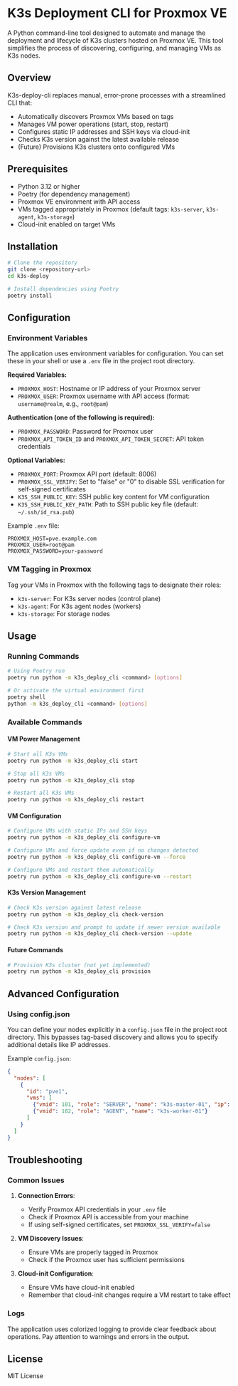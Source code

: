 # K3s Deployment CLI for Proxmox VE

A Python command-line tool designed to automate and manage the deployment and lifecycle of K3s clusters hosted on Proxmox VE. This tool simplifies the process of discovering, configuring, and managing VMs as K3s nodes.

## Overview

K3s-deploy-cli replaces manual, error-prone processes with a streamlined CLI that:

- Automatically discovers Proxmox VMs based on tags
- Manages VM power operations (start, stop, restart)
- Configures static IP addresses and SSH keys via cloud-init
- Checks K3s version against the latest available release
- (Future) Provisions K3s clusters onto configured VMs

## Prerequisites

- Python 3.12 or higher
- Poetry (for dependency management)
- Proxmox VE environment with API access
- VMs tagged appropriately in Proxmox (default tags: `k3s-server`, `k3s-agent`, `k3s-storage`)
- Cloud-init enabled on target VMs

## Installation

```bash
# Clone the repository
git clone <repository-url>
cd k3s-deploy

# Install dependencies using Poetry
poetry install
```

## Configuration

### Environment Variables

The application uses environment variables for configuration. You can set these in your shell or use a `.env` file in the project root directory.

**Required Variables:**
- `PROXMOX_HOST`: Hostname or IP address of your Proxmox server
- `PROXMOX_USER`: Proxmox username with API access (format: `username@realm`, e.g., `root@pam`)

**Authentication (one of the following is required):**
- `PROXMOX_PASSWORD`: Password for Proxmox user
- `PROXMOX_API_TOKEN_ID` and `PROXMOX_API_TOKEN_SECRET`: API token credentials

**Optional Variables:**
- `PROXMOX_PORT`: Proxmox API port (default: 8006)
- `PROXMOX_SSL_VERIFY`: Set to "false" or "0" to disable SSL verification for self-signed certificates
- `K3S_SSH_PUBLIC_KEY`: SSH public key content for VM configuration
- `K3S_SSH_PUBLIC_KEY_PATH`: Path to SSH public key file (default: `~/.ssh/id_rsa.pub`)

Example `.env` file:
```
PROXMOX_HOST=pve.example.com
PROXMOX_USER=root@pam
PROXMOX_PASSWORD=your-password
```

### VM Tagging in Proxmox

Tag your VMs in Proxmox with the following tags to designate their roles:
- `k3s-server`: For K3s server nodes (control plane)
- `k3s-agent`: For K3s agent nodes (workers)
- `k3s-storage`: For storage nodes

## Usage

### Running Commands

```bash
# Using Poetry run
poetry run python -m k3s_deploy_cli <command> [options]

# Or activate the virtual environment first
poetry shell
python -m k3s_deploy_cli <command> [options]
```

### Available Commands

#### VM Power Management

```bash
# Start all K3s VMs
poetry run python -m k3s_deploy_cli start

# Stop all K3s VMs
poetry run python -m k3s_deploy_cli stop

# Restart all K3s VMs
poetry run python -m k3s_deploy_cli restart
```

#### VM Configuration

```bash
# Configure VMs with static IPs and SSH keys
poetry run python -m k3s_deploy_cli configure-vm

# Configure VMs and force update even if no changes detected
poetry run python -m k3s_deploy_cli configure-vm --force

# Configure VMs and restart them automatically
poetry run python -m k3s_deploy_cli configure-vm --restart
```

#### K3s Version Management

```bash
# Check K3s version against latest release
poetry run python -m k3s_deploy_cli check-version

# Check K3s version and prompt to update if newer version available
poetry run python -m k3s_deploy_cli check-version --update
```

#### Future Commands

```bash
# Provision K3s cluster (not yet implemented)
poetry run python -m k3s_deploy_cli provision
```

## Advanced Configuration

### Using config.json

You can define your nodes explicitly in a `config.json` file in the project root directory. This bypasses tag-based discovery and allows you to specify additional details like IP addresses.

Example `config.json`:
```json
{
  "nodes": [
    {
      "id": "pve1",
      "vms": [
        {"vmid": 101, "role": "SERVER", "name": "k3s-master-01", "ip": "10.10.0.50"},
        {"vmid": 102, "role": "AGENT", "name": "k3s-worker-01"}
      ]
    }
  ]
}
```

## Troubleshooting

### Common Issues

1. **Connection Errors**:
   - Verify Proxmox API credentials in your `.env` file
   - Check if Proxmox API is accessible from your machine
   - If using self-signed certificates, set `PROXMOX_SSL_VERIFY=false`

2. **VM Discovery Issues**:
   - Ensure VMs are properly tagged in Proxmox
   - Check if the Proxmox user has sufficient permissions

3. **Cloud-init Configuration**:
   - Ensure VMs have cloud-init enabled
   - Remember that cloud-init changes require a VM restart to take effect

### Logs

The application uses colorized logging to provide clear feedback about operations. Pay attention to warnings and errors in the output.

## License

MIT License
